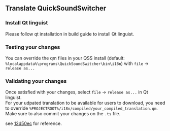## Translate QuickSoundSwitcher

### Install Qt linguist

Please follow qt installation in build guide to install Qt linguist.

### Testing your changes

You can override the qm files in your QSS install (default: `%localappdata%\programs\QuickSoundSwitcher\bin\i18n`) with `file` -> `release as...`

### Validating your changes

Once satisfied with your changes, select `file` -> `release as...` in Qt linguist.  
For your udpated translation to be available for users to download, you need to override `%PROJECTROOT%/i18n/compiled/your_compiled_translation.qm`.  
Make sure to also commit your changes on the `.ts` file.

see [13d50ec](https://github.com/Odizinne/QuickSoundSwitcher/commit/13d50ec91bc786d0da9aa2f32080f9f29576bb84) for reference.